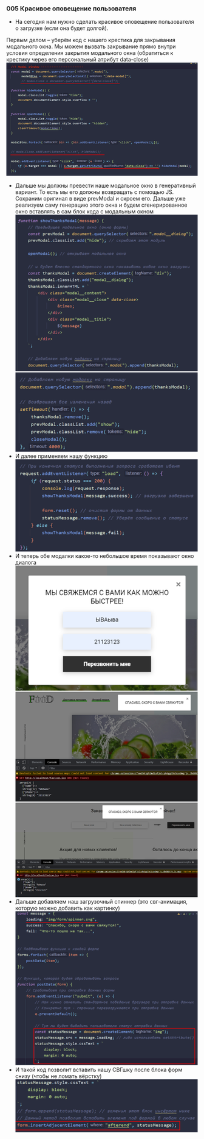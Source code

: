 ### **005 Красивое оповещение пользователя**

- На сегодня нам нужно сделать красивое оповещение пользователя о загрузке (если она будет долгой).

Первым делом – уберём код с нашего крестика для закрывания модального окна. Мы можем вызвать закрывание прямо внутри условия определения закрытия модального окна (обратиться к крестику через его персональный атрибут data-close)
![](_png/Pasted%20image%2020220909180724.png)
- Дальше мы должны превести наше модальное окно в генеративный вариант. То есть мы его должны возвращать с помощью JS. Сохраним оригинал в виде prevModal и скроем его. Дальше уже реализуем саму генерацию этого окна и будем сгенерированное окно вставлять в сам блок кода с модальным окном
![](_png/Pasted%20image%2020220909180730.png)
![](_png/Pasted%20image%2020220909180734.png)
- И далее применяем нашу функцию
![](_png/Pasted%20image%2020220909180739.png)
- И теперь обе модалки какое-то небольшое время показывают окно диалога
![](_png/Pasted%20image%2020220909180744.png)
![](_png/Pasted%20image%2020220909180747.png)
![](_png/Pasted%20image%2020220909180753.png)
- Дальше добавляем наш загрузочный спиннер (это свг-анимация, которую можно добавить как картинку)
![](_png/Pasted%20image%2020220909180800.png)
- И такой код позволит вставить нашу СВГшку после блока форм снизу (чтобы не ломать вёрстку)
![](_png/Pasted%20image%2020220909180805.png)